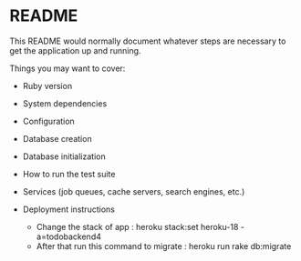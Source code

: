 # README

This README would normally document whatever steps are necessary to get the
application up and running.

Things you may want to cover:

* Ruby version

* System dependencies

* Configuration

* Database creation

* Database initialization

* How to run the test suite

* Services (job queues, cache servers, search engines, etc.)

* Deployment instructions
  * Change the stack of app :
      heroku stack:set heroku-18 -a=todobackend4
  * After that run this command to migrate : 
      heroku run rake db:migrate
